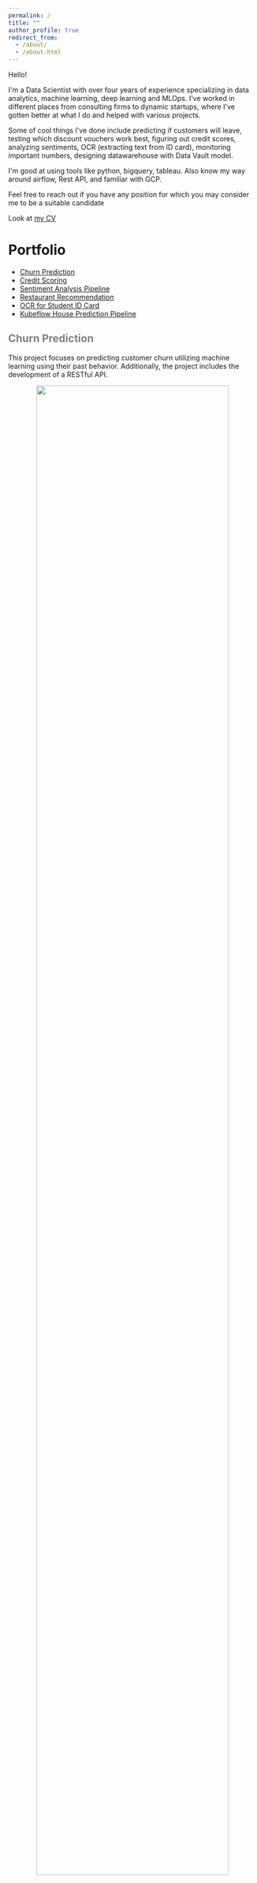```yaml
---
permalink: /
title: ""
author_profile: true
redirect_from: 
  - /about/
  - /about.html
---
```

Hello!

I'm a Data Scientist with over four years of experience specializing in data analytics, machine learning, deep learning and MLOps. I've worked in different places from consulting firms to dynamic startups, where I've gotten better at what I do and helped with various projects.

Some of cool things I've done include predicting if customers will leave, testing which discount vouchers work best, figuring out credit scores, analyzing sentiments, OCR (extracting text from ID card), monitoring important numbers, designing datawarehouse with Data Vault model.

I'm good at using tools like python, bigquery, tableau. Also know my way around airflow, Rest API, and familiar with GCP. 

Feel free to reach out if you have any position for which you may consider me to be a suitable candidate

Look at [my CV](/cv)<br>


# Portfolio
- [Churn Prediction](#churn-prediction)
- [Credit Scoring](#credit-scoring)
- [Sentiment Analysis Pipeline](#sentiment-analysis)
- [Restaurant Recommendation](#restaurant-recommendation)
- [OCR for Student ID Card](#student-id-ocr)
- [Kubeflow House Prediction Pipeline](#kubeflow)


## <span style="color:grey" id="churn-prediction">Churn Prediction</span>
This project focuses on predicting customer churn utilizing machine learning using their past behavior. Additionally, the project includes the development of a RESTful API.

<!-- ![bpd](/images/churn_bpd.png) -->

<p align="center" width="100%">
    <img width="88%" src="/images/churn_bpd.png">
</p>
[Continue to read](../portfolio/churn-prediction/) 

category: 
<button onclick="window.location.href='/data_analytics';">Data Analytics</button>
<button onclick="window.location.href='/machine_learning';">Machine Learning</button>
<button onclick="window.location.href='/deployment';">Deployment</button>

## <span style="color:grey" id="credit-scoring">Credit Scoring</span>
Developed a credit scoring model for Company 'X' to assess customer credit worthiness based on data from past borrowers. The aim is to help the company meet their target loan approval rate and default rate.

<p align="center" width="100%">
    <img width="88%" src="/images/cs_dr.png">
</p>
<!-- ![Default rate by bin](/images/cs_dr.png) -->

[Continue to read](../portfolio/credit-scoring/) 

category: 
<button onclick="window.location.href='/data_analytics';">Data Analytics</button>
<button onclick="window.location.href='/machine_learning';">Machine Learning</button>

## <span style="color:grey" id="sentiment-analysis">Sentiment Analysis (App Store Scraping)</span>
This project employs Airflow and KubernetesPodOperator to orchestrate a seamless pipeline for scraping user reviews from app store, conducting sentiment analysis, also providing with example dashboard.

<p align="center" width="100%">
    <img width="88%" src="/images/jmo_report.png">
</p>
<!-- ![report](/images/jmo_report.png) -->

[Continue to read](../portfolio/etl-for-scraping/) 

category: 
<button onclick="window.location.href='/data_analytics';">Data Analytics</button>
<button onclick="window.location.href='/nlp';">NLP</button>
<button onclick="window.location.href='/airflow';">Airflow</button>
<button onclick="window.location.href='/deployment';">Deployment</button>

## <span style="color:grey" id="resto-recommendation">Restaurant Recommendation</span>
This project helps people in Nashville find great restaurants easily. We use a hybrid method to make personalized recommendations for users, collaborative filtering and content-based filtering. I also handle cold start.

<p align="center" width="100%">
    <img width="88%" src="/images/restaurant_result_new_user.png">
</p>

[Continue to read](../portfolio/food_recommendation/) 

category: 
<button onclick="window.location.href='/machine_learning';">Machine Learning</button>
<button onclick="window.location.href='/recommendation_system';">Recommendation System</button>

## <span style="color:grey" id="student-id-ocr">Text Extraction From Student Card (OCR)</span>
Developed an OCR system for Dawnvale Academy of Medicine student cards. It detects card corners, adjusts orientation if needed, and extracts name, member ID, address, and phone number. Utilizes similarity measures against a district master dataset for accuracy.

<p align="center" width="100%">
    <img width="88%" src="/images/ocr_streamlit.png">
</p>
<!-- ![OCR](/images/ocr_streamlit.png) -->

[Continue to read](../portfolio/info_ocr_for_student_card/) 

Category:
<button onclick="window.location.href='/ocr';">OCR</button>

## <span style="color:grey" id="kubeflow">Kubeflow Pipeline - House Price Prediction</span>
This project solely focuses on leveraging Kubeflow Pipelines for house price prediction, from preparing data, training model to saving it to google cloud storage. Also includes deploying on kubernetes without getting into the details of methodology of building models.

<p align="center" width="100%">
    <img width="88%" src="/images/kube_pipeline.png">
</p>
  <!-- ![kubeflow](/images/kube_pipeline.png) -->

[Continue to read](../portfolio/kubeflow_pipeline/) 

category: 
<button onclick="window.location.href='/machine_learning';">Machine Learning</button>
<button onclick="window.location.href='/kubeflow';">Kubeflow</button>
<button onclick="window.location.href='/deployment';">Deployment</button>

